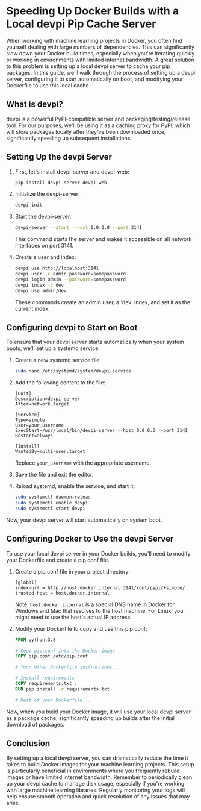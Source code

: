 # Speeding Up Docker Builds with a Local devpi Pip Cache Server

When working with machine learning projects in Docker, you often find yourself dealing with large numbers of dependencies. This can significantly slow down your Docker build times, especially when you're iterating quickly or working in environments with limited internet bandwidth. A great solution to this problem is setting up a local devpi server to cache your pip packages. In this guide, we'll walk through the process of setting up a devpi server, configuring it to start automatically on boot, and modifying your Dockerfile to use this local cache.

## What is devpi?

devpi is a powerful PyPI-compatible server and packaging/testing/release tool. For our purposes, we'll be using it as a caching proxy for PyPI, which will store packages locally after they've been downloaded once, significantly speeding up subsequent installations.

## Setting Up the devpi Server

1. First, let's install devpi-server and devpi-web:

   ```bash
   pip install devpi-server devpi-web
   ```

2. Initialize the devpi-server:

   ```bash
   devpi-init
   ```

3. Start the devpi-server:

   ```bash
   devpi-server --start --host 0.0.0.0 --port 3141
   ```

   This command starts the server and makes it accessible on all network interfaces on port 3141.

4. Create a user and index:

   ```bash
   devpi use http://localhost:3141
   devpi user -c admin password=somepassword
   devpi login admin --password=somepassword
   devpi index -c dev
   devpi use admin/dev
   ```

   These commands create an admin user, a 'dev' index, and set it as the current index.

## Configuring devpi to Start on Boot

To ensure that your devpi server starts automatically when your system boots, we'll set up a systemd service.

1. Create a new systemd service file:

   ```bash
   sudo nano /etc/systemd/system/devpi.service
   ```

2. Add the following content to the file:

   ```
   [Unit]
   Description=devpi server
   After=network.target

   [Service]
   Type=simple
   User=your_username
   ExecStart=/usr/local/bin/devpi-server --host 0.0.0.0 --port 3141
   Restart=always

   [Install]
   WantedBy=multi-user.target
   ```

   Replace `your_username` with the appropriate username.

3. Save the file and exit the editor.

4. Reload systemd, enable the service, and start it:

   ```bash
   sudo systemctl daemon-reload
   sudo systemctl enable devpi
   sudo systemctl start devpi
   ```

Now, your devpi server will start automatically on system boot.

## Configuring Docker to Use the devpi Server

To use your local devpi server in your Docker builds, you'll need to modify your Dockerfile and create a pip.conf file.

1. Create a pip.conf file in your project directory:

   ```
   [global]
   index-url = http://host.docker.internal:3141/root/pypi/+simple/
   trusted-host = host.docker.internal
   ```

   Note: `host.docker.internal` is a special DNS name in Docker for Windows and Mac that resolves to the host machine. For Linux, you might need to use the host's actual IP address.

2. Modify your Dockerfile to copy and use this pip.conf:

   ```dockerfile
   FROM python:3.8

   # Copy pip.conf into the Docker image
   COPY pip.conf /etc/pip.conf

   # Your other Dockerfile instructions...
   
   # Install requirements
   COPY requirements.txt .
   RUN pip install -r requirements.txt

   # Rest of your Dockerfile...
   ```

Now, when you build your Docker image, it will use your local devpi server as a package cache, significantly speeding up builds after the initial download of packages.


## Conclusion

By setting up a local devpi server, you can dramatically reduce the time it takes to build Docker images for your machine learning projects. This setup is particularly beneficial in environments where you frequently rebuild images or have limited internet bandwidth. Remember to periodically clean up your devpi cache to manage disk usage, especially if you're working with large machine learning libraries. Regularly monitoring your logs will help ensure smooth operation and quick resolution of any issues that may arise.